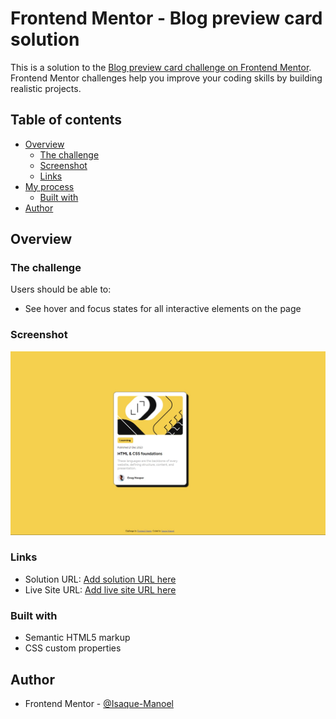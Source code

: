 # Frontend Mentor - Blog preview card solution

This is a solution to the [Blog preview card challenge on Frontend Mentor](https://www.frontendmentor.io/challenges/blog-preview-card-ckPaj01IcS). Frontend Mentor challenges help you improve your coding skills by building realistic projects. 

## Table of contents

- [Overview](#overview)
  - [The challenge](#the-challenge)
  - [Screenshot](#screenshot)
  - [Links](#links)
- [My process](#my-process)
  - [Built with](#built-with)
- [Author](#author)


## Overview

### The challenge

Users should be able to:

- See hover and focus states for all interactive elements on the page

### Screenshot

![](./screensht.jpeg)

### Links

- Solution URL: [Add solution URL here](https://github.com/Isaque-Manoel/Solutions-frontendmentor/tree/main/blog-preview-card-main)
- Live Site URL: [Add live site URL here](https://isaque-manoel.github.io/Solutions-frontendmentor/)

### Built with

- Semantic HTML5 markup
- CSS custom properties

## Author

- Frontend Mentor - [@Isaque-Manoel](https://www.frontendmentor.io/profile/Isaque-Manoel)
